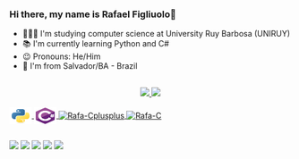 ### Hi there, my name is Rafael Figliuolo👋
- 👨🏻‍🎓 I'm studying computer science at University Ruy Barbosa (UNIRUY)
- 📚 I'm currently learning Python and C#
- 😉 Pronouns: He/Him
- 🏡 I'm from Salvador/BA - Brazil
##

<div class='container' align="center">
  <a href="https://github.com/RafaelFN1230">
  <img height="180em; width:55%" src="https://github-readme-stats.vercel.app/api?username=RafaelFN1230&show_icons=true&theme=merko&include_all_commits=true&count_private=true"/>
  <img height="180em; width:40%" src="https://github-readme-stats.vercel.app/api/top-langs/?username=RafaelFN1230&layout=compact&langs_count=7&theme=merko"/>
</div>
<div style="display: inline_block"><br>
  <img align="center" alt="Rafa-Python" height="30" width="40" src="https://raw.githubusercontent.com/devicons/devicon/master/icons/python/python-original.svg">
  <img align="center" alt="Rafa-Csharp" height="30" width="40" src="https://raw.githubusercontent.com/devicons/devicon/master/icons/csharp/csharp-original.svg">
  <img align="center" alt="Rafa-Cplusplus" height="30" width="40" src="https://cdn.jsdelivr.net/gh/devicons/devicon/icons/cplusplus/cplusplus-original.svg">
  <img align="center" alt="Rafa-C" height="30" width="40" src="https://cdn.jsdelivr.net/gh/devicons/devicon/icons/c/c-original.svg">
</div>

##

<div> 
  <a href="https://www.instagram.com/rafael1230/" target="_blank"><img src="https://img.shields.io/badge/-Instagram-%23E4405F?style=for-the-badge&logo=instagram&logoColor=white" target="_blank"></a>
  <a href = "mailto:rafaelfnascimento1230@gmail.com"><img src="https://img.shields.io/badge/-Gmail-%23333?style=for-the-badge&logo=gmail&logoColor=white" target="_blank"></a>
  <a href="https://www.linkedin.com/in/rafael-figliuolo-nascimento-2479181b2/" target="_blank"><img src="https://img.shields.io/badge/-LinkedIn-%230077B5?style=for-the-badge&logo=linkedin&logoColor=white" target="_blank"></a> 
  <a href="https://www.facebook.com/rafael.nascimento.37604/" target="_blank"><img src="https://img.shields.io/badge/Facebook-1877F2?style=for-the-badge&logo=facebook&logoColor=white" target="_blank"></a>
  <a href="https://wa.me/5571996096909" target="_blank"><img src="https://img.shields.io/badge/WhatsApp-25D366?style=for-the-badge&logo=whatsapp&logoColor=white" target="_blank"></a>
</div>

